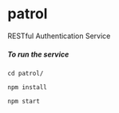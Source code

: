 # patrol
RESTful Authentication Service

##### To run the service
````
cd patrol/

npm install

npm start 
````